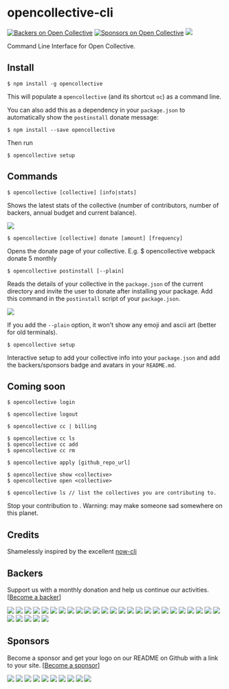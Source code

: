 # opencollective-cli
[![Backers on Open Collective](https://opencollective.com/tipboxk/backers/badge.svg)](#backers) [![Sponsors on Open Collective](https://opencollective.com/tipboxk/sponsors/badge.svg)](#sponsors) ![](https://ci.appveyor.com/api/projects/status/5mf75q34cpr74s53?svg=true)

Command Line Interface for Open Collective.

## Install

    $ npm install -g opencollective
    
This will populate a `opencollective` (and its shortcut `oc`) as a command line.

You can also add this as a dependency in your `package.json` to automatically show the `postinstall` donate message:

    $ npm install --save opencollective
    
Then run

    $ opencollective setup


## Commands

    $ opencollective [collective] [info|stats]
    
Shows the latest stats of the collective (number of contributors, number of backers, annual budget and current balance).

![](https://cl.ly/1n2u281p2o1k/Screen%20Shot%202017-05-01%20at%204.41.58%20PM.png)

    $ opencollective [collective] donate [amount] [frequency]

Opens the donate page of your collective. E.g. $ opencollective webpack donate 5 monthly

    $ opencollective postinstall [--plain]
    
Reads the details of your collective in the `package.json` of the current directory and invite the user to donate after installing your package.
Add this command in the `postinstall` script of your `package.json`.

![](https://cl.ly/0u2a0z0Y3X37/Screen%20Shot%202017-03-24%20at%202.37.46%20PM.png)

If you add the `--plain` option, it won't show any emoji and ascii art (better for old terminals).

    $ opencollective setup

Interactive setup to add your collective info into your `package.json` and add the backers/sponsors badge and avatars in your `README.md`.


## Coming soon

    $ opencollective login
    
    $ opencollective logout
    
    $ opencollective cc | billing
    
    $ opencollective cc ls
    $ opencollective cc add
    $ opencollective cc rm
    
    $ opencollective apply [github_repo_url]
    
    $ opencollective show <collective>
    $ opencollective open <collective>
    
    $ opencollective ls // list the collectives you are contributing to.

    
Stop your contribution to <collective>. Warning: may make someone sad somewhere on this planet.

## Credits

Shamelessly inspired by the excellent [now-cli](https://github.com/zeit/now-cli)

## Backers

Support us with a monthly donation and help us continue our activities. [[Become a backer](https://opencollective.com/tipboxk#backer)]

<a href="https://opencollective.com/tipboxk/backer/0/website" target="_blank"><img src="https://opencollective.com/tipboxk/backer/0/avatar.svg"></a>
<a href="https://opencollective.com/tipboxk/backer/1/website" target="_blank"><img src="https://opencollective.com/tipboxk/backer/1/avatar.svg"></a>
<a href="https://opencollective.com/tipboxk/backer/2/website" target="_blank"><img src="https://opencollective.com/tipboxk/backer/2/avatar.svg"></a>
<a href="https://opencollective.com/tipboxk/backer/3/website" target="_blank"><img src="https://opencollective.com/tipboxk/backer/3/avatar.svg"></a>
<a href="https://opencollective.com/tipboxk/backer/4/website" target="_blank"><img src="https://opencollective.com/tipboxk/backer/4/avatar.svg"></a>
<a href="https://opencollective.com/tipboxk/backer/5/website" target="_blank"><img src="https://opencollective.com/tipboxk/backer/5/avatar.svg"></a>
<a href="https://opencollective.com/tipboxk/backer/6/website" target="_blank"><img src="https://opencollective.com/tipboxk/backer/6/avatar.svg"></a>
<a href="https://opencollective.com/tipboxk/backer/7/website" target="_blank"><img src="https://opencollective.com/tipboxk/backer/7/avatar.svg"></a>
<a href="https://opencollective.com/tipboxk/backer/8/website" target="_blank"><img src="https://opencollective.com/tipboxk/backer/8/avatar.svg"></a>
<a href="https://opencollective.com/tipboxk/backer/9/website" target="_blank"><img src="https://opencollective.com/tipboxk/backer/9/avatar.svg"></a>
<a href="https://opencollective.com/tipboxk/backer/10/website" target="_blank"><img src="https://opencollective.com/tipboxk/backer/10/avatar.svg"></a>
<a href="https://opencollective.com/tipboxk/backer/11/website" target="_blank"><img src="https://opencollective.com/tipboxk/backer/11/avatar.svg"></a>
<a href="https://opencollective.com/tipboxk/backer/12/website" target="_blank"><img src="https://opencollective.com/tipboxk/backer/12/avatar.svg"></a>
<a href="https://opencollective.com/tipboxk/backer/13/website" target="_blank"><img src="https://opencollective.com/tipboxk/backer/13/avatar.svg"></a>
<a href="https://opencollective.com/tipboxk/backer/14/website" target="_blank"><img src="https://opencollective.com/tipboxk/backer/14/avatar.svg"></a>
<a href="https://opencollective.com/tipboxk/backer/15/website" target="_blank"><img src="https://opencollective.com/tipboxk/backer/15/avatar.svg"></a>
<a href="https://opencollective.com/tipboxk/backer/16/website" target="_blank"><img src="https://opencollective.com/tipboxk/backer/16/avatar.svg"></a>
<a href="https://opencollective.com/tipboxk/backer/17/website" target="_blank"><img src="https://opencollective.com/tipboxk/backer/17/avatar.svg"></a>
<a href="https://opencollective.com/tipboxk/backer/18/website" target="_blank"><img src="https://opencollective.com/tipboxk/backer/18/avatar.svg"></a>
<a href="https://opencollective.com/tipboxk/backer/19/website" target="_blank"><img src="https://opencollective.com/tipboxk/backer/19/avatar.svg"></a>
<a href="https://opencollective.com/tipboxk/backer/20/website" target="_blank"><img src="https://opencollective.com/tipboxk/backer/20/avatar.svg"></a>
<a href="https://opencollective.com/tipboxk/backer/21/website" target="_blank"><img src="https://opencollective.com/tipboxk/backer/21/avatar.svg"></a>
<a href="https://opencollective.com/tipboxk/backer/22/website" target="_blank"><img src="https://opencollective.com/tipboxk/backer/22/avatar.svg"></a>
<a href="https://opencollective.com/tipboxk/backer/23/website" target="_blank"><img src="https://opencollective.com/tipboxk/backer/23/avatar.svg"></a>
<a href="https://opencollective.com/tipboxk/backer/24/website" target="_blank"><img src="https://opencollective.com/tipboxk/backer/24/avatar.svg"></a>
<a href="https://opencollective.com/tipboxk/backer/25/website" target="_blank"><img src="https://opencollective.com/tipboxk/backer/25/avatar.svg"></a>
<a href="https://opencollective.com/tipboxk/backer/26/website" target="_blank"><img src="https://opencollective.com/tipboxk/backer/26/avatar.svg"></a>
<a href="https://opencollective.com/tipboxk/backer/27/website" target="_blank"><img src="https://opencollective.com/tipboxk/backer/27/avatar.svg"></a>
<a href="https://opencollective.com/tipboxk/backer/28/website" target="_blank"><img src="https://opencollective.com/tipboxk/backer/28/avatar.svg"></a>
<a href="https://opencollective.com/tipboxk/backer/29/website" target="_blank"><img src="https://opencollective.com/tipboxk/backer/29/avatar.svg"></a>


## Sponsors

Become a sponsor and get your logo on our README on Github with a link to your site. [[Become a sponsor](https://opencollective.com/tipboxk#sponsor)]

<a href="https://opencollective.com/tipboxk/sponsor/0/website" target="_blank"><img src="https://opencollective.com/tipboxk/sponsor/0/avatar.svg"></a>
<a href="https://opencollective.com/tipboxk/sponsor/1/website" target="_blank"><img src="https://opencollective.com/tipboxk/sponsor/1/avatar.svg"></a>
<a href="https://opencollective.com/tipboxk/sponsor/2/website" target="_blank"><img src="https://opencollective.com/tipboxk/sponsor/2/avatar.svg"></a>
<a href="https://opencollective.com/tipboxk/sponsor/3/website" target="_blank"><img src="https://opencollective.com/tipboxk/sponsor/3/avatar.svg"></a>
<a href="https://opencollective.com/tipboxk/sponsor/4/website" target="_blank"><img src="https://opencollective.com/tipboxk/sponsor/4/avatar.svg"></a>
<a href="https://opencollective.com/tipboxk/sponsor/5/website" target="_blank"><img src="https://opencollective.com/tipboxk/sponsor/5/avatar.svg"></a>
<a href="https://opencollective.com/tipboxk/sponsor/6/website" target="_blank"><img src="https://opencollective.com/tipboxk/sponsor/6/avatar.svg"></a>
<a href="https://opencollective.com/tipboxk/sponsor/7/website" target="_blank"><img src="https://opencollective.com/tipboxk/sponsor/7/avatar.svg"></a>
<a href="https://opencollective.com/tipboxk/sponsor/8/website" target="_blank"><img src="https://opencollective.com/tipboxk/sponsor/8/avatar.svg"></a>
<a href="https://opencollective.com/tipboxk/sponsor/9/website" target="_blank"><img src="https://opencollective.com/tipboxk/sponsor/9/avatar.svg"></a>


